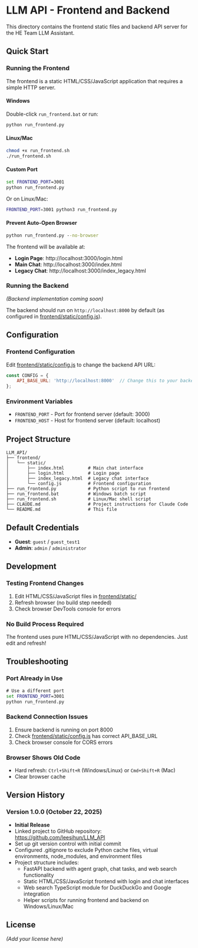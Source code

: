 # LLM API - Frontend and Backend

This directory contains the frontend static files and backend API server for the HE Team LLM Assistant.

## Quick Start

### Running the Frontend

The frontend is a static HTML/CSS/JavaScript application that requires a simple HTTP server.

#### Windows
Double-click `run_frontend.bat` or run:
```cmd
python run_frontend.py
```

#### Linux/Mac
```bash
chmod +x run_frontend.sh
./run_frontend.sh
```

#### Custom Port
```cmd
set FRONTEND_PORT=3001
python run_frontend.py
```

Or on Linux/Mac:
```bash
FRONTEND_PORT=3001 python3 run_frontend.py
```

#### Prevent Auto-Open Browser
```cmd
python run_frontend.py --no-browser
```

The frontend will be available at:
- **Login Page**: http://localhost:3000/login.html
- **Main Chat**: http://localhost:3000/index.html
- **Legacy Chat**: http://localhost:3000/index_legacy.html

### Running the Backend

*(Backend implementation coming soon)*

The backend should run on `http://localhost:8000` by default (as configured in [frontend/static/config.js](frontend/static/config.js)).

## Configuration

### Frontend Configuration

Edit [frontend/static/config.js](frontend/static/config.js) to change the backend API URL:

```javascript
const CONFIG = {
    API_BASE_URL: 'http://localhost:8000'  // Change this to your backend URL
};
```

### Environment Variables

- `FRONTEND_PORT` - Port for frontend server (default: 3000)
- `FRONTEND_HOST` - Host for frontend server (default: localhost)

## Project Structure

```
LLM_API/
├── frontend/
│   └── static/
│       ├── index.html         # Main chat interface
│       ├── login.html         # Login page
│       ├── index_legacy.html  # Legacy chat interface
│       └── config.js          # Frontend configuration
├── run_frontend.py            # Python script to run frontend
├── run_frontend.bat           # Windows batch script
├── run_frontend.sh            # Linux/Mac shell script
├── CLAUDE.md                  # Project instructions for Claude Code
└── README.md                  # This file
```

## Default Credentials

- **Guest**: `guest` / `guest_test1`
- **Admin**: `admin` / `administrator`

## Development

### Testing Frontend Changes

1. Edit HTML/CSS/JavaScript files in [frontend/static/](frontend/static/)
2. Refresh browser (no build step needed)
3. Check browser DevTools console for errors

### No Build Process Required

The frontend uses pure HTML/CSS/JavaScript with no dependencies. Just edit and refresh!

## Troubleshooting

### Port Already in Use

```cmd
# Use a different port
set FRONTEND_PORT=3001
python run_frontend.py
```

### Backend Connection Issues

1. Ensure backend is running on port 8000
2. Check [frontend/static/config.js](frontend/static/config.js) has correct API_BASE_URL
3. Check browser console for CORS errors

### Browser Shows Old Code

- Hard refresh: `Ctrl+Shift+R` (Windows/Linux) or `Cmd+Shift+R` (Mac)
- Clear browser cache

## Version History

### Version 1.0.0 (October 22, 2025)
- **Initial Release**
- Linked project to GitHub repository: https://github.com/leesihun/LLM_API
- Set up git version control with initial commit
- Configured .gitignore to exclude Python cache files, virtual environments, node_modules, and environment files
- Project structure includes:
  - FastAPI backend with agent graph, chat tasks, and web search functionality
  - Static HTML/CSS/JavaScript frontend with login and chat interfaces
  - Web search TypeScript module for DuckDuckGo and Google integration
  - Helper scripts for running frontend and backend on Windows/Linux/Mac

## License

*(Add your license here)*
